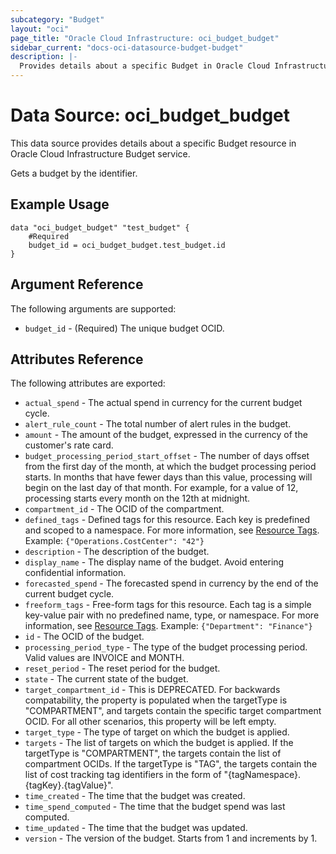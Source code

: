 ```yaml
---
subcategory: "Budget"
layout: "oci"
page_title: "Oracle Cloud Infrastructure: oci_budget_budget"
sidebar_current: "docs-oci-datasource-budget-budget"
description: |-
  Provides details about a specific Budget in Oracle Cloud Infrastructure Budget service
---
```


# Data Source: oci_budget_budget
This data source provides details about a specific Budget resource in Oracle Cloud Infrastructure Budget service.

Gets a budget by the identifier.

## Example Usage

```hcl
data "oci_budget_budget" "test_budget" {
	#Required
	budget_id = oci_budget_budget.test_budget.id
}
```

## Argument Reference

The following arguments are supported:

* `budget_id` - (Required) The unique budget OCID.


## Attributes Reference

The following attributes are exported:

* `actual_spend` - The actual spend in currency for the current budget cycle.
* `alert_rule_count` - The total number of alert rules in the budget.
* `amount` - The amount of the budget, expressed in the currency of the customer's rate card. 
* `budget_processing_period_start_offset` - The number of days offset from the first day of the month, at which the budget processing period starts. In months that have fewer days than this value, processing will begin on the last day of that month. For example, for a value of 12, processing starts every month on the 12th at midnight.
* `compartment_id` - The OCID of the compartment.
* `defined_tags` - Defined tags for this resource. Each key is predefined and scoped to a namespace. For more information, see [Resource Tags](https://docs.cloud.oracle.com/iaas/Content/General/Concepts/resourcetags.htm).  Example: `{"Operations.CostCenter": "42"}` 
* `description` - The description of the budget.
* `display_name` - The display name of the budget. Avoid entering confidential information.
* `forecasted_spend` - The forecasted spend in currency by the end of the current budget cycle.
* `freeform_tags` - Free-form tags for this resource. Each tag is a simple key-value pair with no predefined name, type, or namespace. For more information, see [Resource Tags](https://docs.cloud.oracle.com/iaas/Content/General/Concepts/resourcetags.htm).  Example: `{"Department": "Finance"}` 
* `id` - The OCID of the budget.
* `processing_period_type` - The type of the budget processing period. Valid values are INVOICE and MONTH. 
* `reset_period` - The reset period for the budget. 
* `state` - The current state of the budget.
* `target_compartment_id` - This is DEPRECATED. For backwards compatability, the property is populated when the targetType is "COMPARTMENT", and targets contain the specific target compartment OCID. For all other scenarios, this property will be left empty. 
* `target_type` - The type of target on which the budget is applied. 
* `targets` - The list of targets on which the budget is applied. If the targetType is "COMPARTMENT", the targets contain the list of compartment OCIDs. If the targetType is "TAG", the targets contain the list of cost tracking tag identifiers in the form of "{tagNamespace}.{tagKey}.{tagValue}". 
* `time_created` - The time that the budget was created.
* `time_spend_computed` - The time that the budget spend was last computed.
* `time_updated` - The time that the budget was updated.
* `version` - The version of the budget. Starts from 1 and increments by 1.

